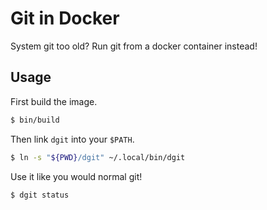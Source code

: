 # Git in Docker

System git too old? Run git from a docker container instead!

## Usage

First build the image.

```bash
$ bin/build
```

Then link `dgit` into your `$PATH`.

```bash
$ ln -s "${PWD}/dgit" ~/.local/bin/dgit
```

Use it like you would normal git!

```bash
$ dgit status
```
